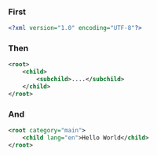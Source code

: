 ### First

``` XML
<?xml version="1.0" encoding="UTF-8"?>
```

### Then

```xml
<root>
	<child>
		<subchild>....</subchild>
	</child>
</root>
```

### And

``` XML
<root category="main">
	<child lang="en">Hello World</child>
</root>	
```